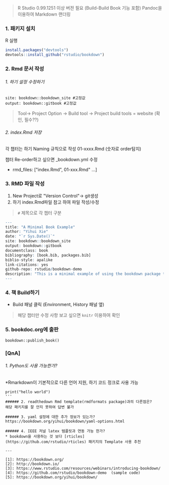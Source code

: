 
> R Studio 0.99.1251 이상 버젼 필요 (Build-Build Book 기능 포함)
> Pandoc을 이용하여 Markdown 랜더링 

### 1. 패키지 설치 

R 실행 

```R
install.packages("devtools")
devtools::install_github("rstudio/bookdown")
```

### 2. Rmd 문서 작성

###### 1. 하기 설정 수정하기 
```
site: bookdown::bookdown_site #고정값
output: bookdown::gitbook #고정값
```
>Tool-> Project Option -> Build tool -> Project build tools = website (확인, 필수??)

###### 2. index.Rmd 저장 

각 챕터는 하기 Naming 규칙으로 작성 
01-xxxx.Rmd (숫자로 order탐지)

챕터 Re-order하고 싶으면 _bookdown.yml 수정
* rmd_files: ["index.Rmd", 01-xxx.Rmd" ...]



### 3. RMD 파일 작성 

1. New Project로 "Version Control"-> git생성
2. 하기 index.Rmd파일 참고 하여 파일 작성/수정

> `#` 제목으로 각 챕터 구분 
 
```R
--- 
title: "A Minimal Book Example"
author: "Yihui Xie"
date: "`r Sys.Date()`"
site: bookdown::bookdown_site
output: bookdown::gitbook
documentclass: book
bibliography: [book.bib, packages.bib]
biblio-style: apalike
link-citations: yes
github-repo: rstudio/bookdown-demo
description: "This is a minimal example of using the bookdown package to write a book. The output format for this example is bookdown::gitbook."
---
```



### 4. 책 Build하기 
* Build 패널 클릭  (Environment, History 패널 옆)

> 해당 챕터만 수정 사항 보고 싶으면 `knitr` 이용하여 확인 

### 5. bookdoc.org에 출판 

`bookdown::publish_book()`


### [QnA]
###### 1. Python도 사용 가능한가?
*Rmarkdown이 기본적으로 다른 언어 지원, 하기 코드 정크로 사용 가능
```{python}
print("hello world")
'''
###### 2. readthedown Rmd template(rmdformats package)과의 다른점은?
해당 패키지를 잘 안지 못하여 답변 불가 

###### 3. yaml 설정에 대한 추가 정보가 있는가?
https://bookdown.org/yihui/bookdown/yaml-options.html

###### 4. IEEE 저널 latex 템플릿과 연동 가능 한가?
* bookdown을 사용하는 것 보다 [rticles](https://github.com/rstudio/rticles) 패키지의 Template 사용 추천 

---

[1]: https://bookdown.org/
[2]: http://bookdown.io/
[3]: https://www.rstudio.com/resources/webinars/introducing-bookdown/
[4]: https://github.com/rstudio/bookdown-demo  (sample code)
[5]: https://bookdown.org/yihui/bookdown/